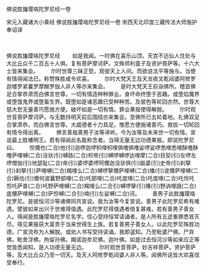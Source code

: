 佛说胜旛璎珞陀罗尼经一卷


宋元入藏诸大小乘经
佛说胜旛璎珞陀罗尼经一卷
宋西天北印度三藏传法大师施护奉诏译


　　

佛说胜旛璎珞陀罗尼经
　　如是我闻。一时佛在喜乐山顶。天宫不远仙人住处与大比丘众千二百五十人俱。复有菩萨摩诃萨。文殊师利童子及贤护菩萨等。十六大士皆来集会。
　　尔时世尊三昧正受。观彼天上人间。而欲说法平等施与。当使有情得闻法已。称赞殊胜咸令欢喜。
　　尔时大梵天王及天龙夜叉乾闼婆阿修罗迦楼罗紧曩罗摩睺罗伽人非人等亦来集会。
　　是时大梵天王前诣佛所。稽首佛足合掌恭肃而白佛言世尊。一切有情造种种罪业。身坏命终堕于恶趣。或堕焰魔界或堕饿鬼界或堕畜生界。既堕如是诸恶趣已受种种苦。及彼色等轮回亦然。世尊大慈大悲无量善巧愿施方便。破坏如是一切有情。罪业果报使得解脱。
　　尔时观世音菩萨摩诃萨。与无数持明天前后围绕亦来集会。至佛所已五轮着地。礼佛双足合掌肃恭。而白佛言世尊。大威德者十力具足。惟愿方便施诸善巧。救拔一切轮回有情令得出离。
　　佛言善哉善男子汝等谛听。今为汝等及未来世一切有情。宣说最上胜幡明王。若有得闻此名能称念者。当得无量无边功德果报。即说陀罗尼曰。
　　怛儞也(二合)他(引)迦啰迦啰枳哩枳哩俱噜俱噜娑啰娑啰悉哩悉哩酥噜酥噜萨哩嚩(二合)没驮(引)嚩路(二合)枳帝(引)嚩啰嚩啰达哩摩(二合)目契(引)左啰左啰僧伽(引)地瑟耻(二合)帝(引)婆啰婆啰阿儞迦没驮俱(引)胝婆(引)史帝(引)刹拏(引)刹拏(引)萨哩嚩(二合)羯哩么(二合)嚩啰拏儞萨哩嚩(二合)播(引)波儞萨哩嚩(二合)耨佉(引)儞何波曩野部哩(二合)吒部哩(二合)吒度哩(二合)吒度哩(二合)吒怛吒怛吒萨普(二合)吒野萨哩嚩(二合)羯哩么(二合引)嚩啰拏(引)播(引)野讷哩誐(二合)底儞萨哩嚩(二合)萨怛嚩(二合引)喃(引)左娑嚩(二合)诃。
　　善男子此胜旛璎珞陀罗尼。是彼恒河沙等诸佛同共宣说。我为汝等今复宣说。善男子此陀罗尼希有难遇。譬彼如来出兴于世难得值遇。此陀罗尼得值遇者倍复甚难。若有善男子善女人。得闻是胜旛璎珞陀罗尼名字。信心受持恒常读诵者。是人所有五逆重罪悉皆灭尽。得见果报获大富贵于当来世得生上族。若复善男子善女人。以此陀罗尼殊胜功德。广宣流布为人解脱。或劝人书写受持读诵。我即遥知。乃至毗婆尸佛。尸弃佛。毗舍浮佛。拘留孙佛。羯诺迦牟尼佛。迦叶佛。如是过去恒河沙等如来应正等觉皆悉闻知。是人功德无量无边。
　　尔时观世音菩萨。妙吉祥菩萨。贤护菩萨等。及大比丘众乃至一切天。及天人阿修罗乾闼婆人非人等。闻佛所说皆大欢喜信受奉行。



